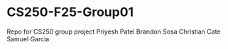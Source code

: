 # CS250-F25-Group01
Repo for CS250 group project
Priyesh Patel
Brandon Sosa
Christian Cate
Samuel Garcia
